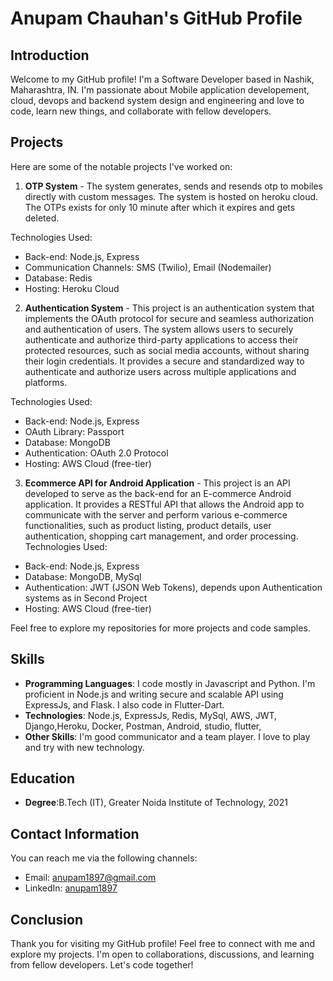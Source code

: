 # Anupam Chauhan's GitHub Profile

## Introduction

Welcome to my GitHub profile! I'm a Software Developer based in Nashik, Maharashtra, IN. I'm passionate about Mobile application developement, cloud, devops and backend system design and engineering and love to code, learn new things, and collaborate with fellow developers.

## Projects

Here are some of the notable projects I've worked on:

1. **OTP System** - The system generates, sends and resends otp to mobiles directly with custom messages. The system is hosted on heroku cloud. The OTPs exists for only 10 minute after which it expires and gets deleted. 

Technologies Used:
- Back-end: Node.js, Express
- Communication Channels: SMS (Twilio), Email (Nodemailer)
- Database: Redis
- Hosting: Heroku Cloud 

2. **Authentication System** - This project is an authentication system that implements the OAuth protocol for secure and seamless authorization and authentication of users. The system allows users to securely authenticate and authorize third-party applications to access their protected resources, such as social media accounts, without sharing their login credentials. It provides a secure and standardized way to authenticate and authorize users across multiple applications and platforms.

Technologies Used:
- Back-end: Node.js, Express
- OAuth Library: Passport
- Database: MongoDB
- Authentication: OAuth 2.0 Protocol
- Hosting: AWS Cloud (free-tier)

3. **Ecommerce API for Android Application** - This project is an API developed to serve as the back-end for an E-commerce Android application. It provides a RESTful API that allows the Android app to communicate with the server and perform various e-commerce functionalities, such as product listing, product details, user authentication, shopping cart management, and order processing. Technologies Used:
- Back-end: Node.js, Express
- Database: MongoDB, MySql
- Authentication: JWT (JSON Web Tokens), depends upon Authentication systems as in Second Project
- Hosting: AWS Cloud (free-tier)


Feel free to explore my repositories for more projects and code samples.

## Skills

- **Programming Languages**: I code mostly in Javascript and Python. I'm proficient in Node.js and writing secure and scalable API using ExpressJs, and Flask. I also code in Flutter-Dart.
- **Technologies**: Node.js, ExpressJs, Redis, MySql, AWS, JWT, Django,Heroku, Docker, Postman, Android, studio, flutter, 
- **Other Skills**: I'm good communicator and a team player. I love to play and try with new technology. 


## Education

- **Degree**:B.Tech (IT), Greater Noida Institute of Technology, 2021

## Contact Information

You can reach me via the following channels:

- Email: [anupam1897@gmail.com](mailto:anupam1897@gmail.com)
- LinkedIn: [anupam1897](https://www.linkedin.com/in/anupam1897/)


## Conclusion

Thank you for visiting my GitHub profile! Feel free to connect with me and explore my projects. I'm open to collaborations, discussions, and learning from fellow developers. Let's code together!
